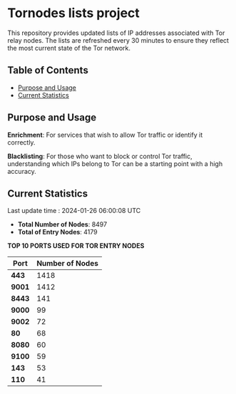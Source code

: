 # Tornodes lists project

This repository provides updated lists of IP addresses associated with Tor relay nodes. The lists are refreshed every 30 minutes to ensure they reflect the most current state of the Tor network.

## Table of Contents

- [Purpose and Usage](#purpose-and-usage)
- [Current Statistics](#current-statistics)


## Purpose and Usage

**Enrichment**: For services that wish to allow Tor traffic or identify it correctly.

**Blacklisting**: For those who want to block or control Tor traffic, understanding which IPs belong to Tor can be a starting point with a high accuracy.

## Current Statistics

Last update time : 2024-01-26 06:00:08 UTC

- **Total Number of Nodes**: 8497
- **Total of Entry Nodes**: 4179

**TOP 10 PORTS USED FOR TOR ENTRY NODES**

| **Port** | **Number of Nodes** |
|------|-----------------|
| **443**   | 1418  |
| **9001**   | 1412  |
| **8443**   | 141  |
| **9000**   | 99  |
| **9002**   | 72  |
| **80**   | 68  |
| **8080**   | 60  |
| **9100**   | 59  |
| **143**   | 53  |
| **110**   | 41  |

